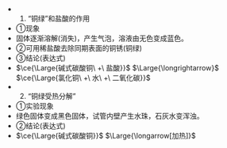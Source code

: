 -
  1. “铜绿”和盐酸的作用
- ①现象
- 固体逐渐溶解(消失)，产生气泡，溶液由无色变成蓝色。
- ②可用稀盐酸去除同期表面的铜锈(铜绿)
- ③结论(表达式)
- $\ce{\Large{碱式碳酸铜\ +\ 盐酸}}$ $\Large{\longrightarrow}$ $\ce{\Large{氯化铜\ +\ 水\ +\ 二氧化碳}}$
-
  2. “铜绿受热分解”
- ①实验现象
- 绿色固体变成黑色固体，试管内壁产生水珠，石灰水变浑浊。
- ②结论(表达式)
- $\ce{\Large{碱式碳酸铜}}$ $\Large{\longarrow[加热]}$